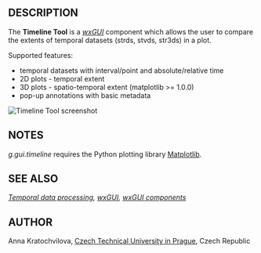 ## DESCRIPTION

The **Timeline Tool** is a *[wxGUI](wxGUI.md)* component which allows
the user to compare the extents of temporal datasets (strds, stvds,
str3ds) in a plot.

Supported features:

- temporal datasets with interval/point and absolute/relative time
- 2D plots - temporal extent
- 3D plots - spatio-temporal extent (matplotlib \>= 1.0.0)
- pop-up annotations with basic metadata

<img src="timeline_2D.jpg" data-border="1"
alt="Timeline Tool screenshot" />

## NOTES

*g.gui.timeline* requires the Python plotting library
[Matplotlib](https://matplotlib.org/).

## SEE ALSO

*[Temporal data processing](temporal.md), [wxGUI](wxGUI.md), [wxGUI
components](wxGUI.components.md)*

## AUTHOR

Anna Kratochvilova, [Czech Technical University in
Prague](https://www.cvut.cz), Czech Republic
